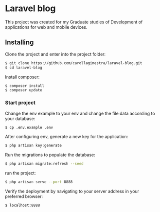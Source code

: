 # Laravel blog

This project was created for my Graduate studies of Development of applications for web and mobile devices.

## Installing

Clone the project and enter into the project folder:
```sh
$ git clone https://github.com/carollaginestra/laravel-blog.git
$ cd laravel-blog
```

Install composer:
```sh
$ composer install
$ composer update
```

### Start project

Change the env example to your env and change the file data according to your database:
```sh
$ cp .env.example .env
```

After configuring env, generate a new key for the application:
```sh
$ php artisan key:generate
```

Run the migrations to populate the database:
```sh
$ php artisan migrate:refresh --seed
```

run the project:
```sh
$ php artisan serve --port 8888
```

Verify the deployment by navigating to your server address in your preferred browser:
```sh
$ localhost:8888
```
